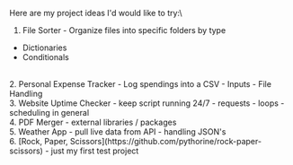 Here are my project ideas I'd would like to try:\
1. File Sorter - Organize files into specific folders by type
- Dictionaries
- Conditionals
<br>
2. Personal Expense Tracker - Log spendings into a CSV 
- Inputs
- File Handling
<br>
3. Website Uptime Checker
- keep script running 24/7
- requests
- loops
- scheduling in general
<br>
4. PDF Merger 
- external libraries / packages
<br>
5. Weather App
- pull live data from API
- handling JSON's
<br>
6. [Rock, Paper, Scissors](https://github.com/pythorine/rock-paper-scissors)
- just my first test project